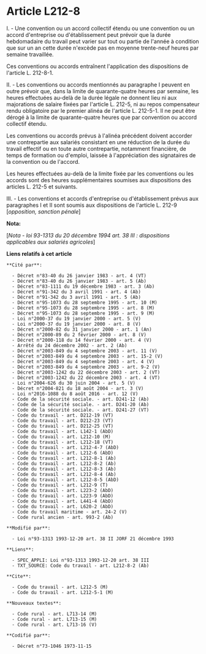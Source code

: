 # Article L212-8

I. - Une convention ou un accord collectif étendu ou une convention ou un accord d'entreprise ou d'établissement peut prévoir
que la durée hebdomadaire du travail peut varier sur tout ou partie de l'année à condition que sur un an cette durée n'excède
pas en moyenne trente-neuf heures par semaine travaillée.

Ces conventions ou accords entraînent l'application des dispositions de l'article L. 212-8-1.

II. - Les conventions ou accords mentionnés au paragraphe I peuvent en outre prévoir que, dans la limite de quarante-quatre
heures par semaine, les heures effectuées au-delà de la durée légale ne donnent lieu ni aux majorations de salaire fixées par
l'article L. 212-5, ni au repos compensateur rendu obligatoire par le premier alinéa de l'article L. 212-5-1. Il ne peut être
dérogé à la limite de quarante-quatre heures que par convention ou accord collectif étendu.

Les conventions ou accords prévus à l'alinéa précédent doivent accorder une contrepartie aux salariés consistant en une
réduction de la durée du travail effectif ou en toute autre contrepartie, notamment financière, de temps de formation ou
d'emploi, laissée à l'appréciation des signataires de la convention ou de l'accord.

Les heures effectuées au-delà de la limite fixée par les conventions ou les accords sont des heures supplémentaires soumises
aux dispositions des articles L. 212-5 et suivants.

III. - Les conventions et accords d'entreprise ou d'établissement prévus aux paragraphes I et II sont soumis aux dispositions
de l'article L. 212-9 [*opposition, sanction pénale*]

**Nota:**

[*Nota - loi 93-1313 du 20 décembre 1994 art. 38 III : dispositions applicables aux salariés agricoles*]

**Liens relatifs à cet article**

	**Cité par**:

	  - Décret n°83-40 du 26 janvier 1983 - art. 4 (VT)
	  - Décret n°83-40 du 26 janvier 1983 - art. 5 (Ab)
	  - Décret n°83-1111 du 19 décembre 1983 - art. 3 (Ab)
	  - Décret n°91-342 du 3 avril 1991 - art. 4 (Ab)
	  - Décret n°91-342 du 3 avril 1991 - art. 5 (Ab)
	  - Décret n°95-1073 du 28 septembre 1995 - art. 10 (M)
	  - Décret n°95-1073 du 28 septembre 1995 - art. 8 (M)
	  - Décret n°95-1073 du 28 septembre 1995 - art. 9 (M)
	  - Loi n°2000-37 du 19 janvier 2000 - art. 5 (V)
	  - Loi n°2000-37 du 19 janvier 2000 - art. 8 (V)
	  - Décret n°2000-82 du 31 janvier 2000 - art. 1 (An)
	  - Décret n°2000-89 du 2 février 2000 - art. 8 (V)
	  - Décret n°2000-118 du 14 février 2000 - art. 4 (V)
	  - Arrêté du 24 décembre 2002 - art. 2 (Ab)
	  - Décret n°2003-849 du 4 septembre 2003 - art. 11 (V)
	  - Décret n°2003-849 du 4 septembre 2003 - art. 15-2 (V)
	  - Décret n°2003-849 du 4 septembre 2003 - art. 4 (V)
	  - Décret n°2003-849 du 4 septembre 2003 - art. 9-2 (V)
	  - Décret n°2003-1242 du 22 décembre 2003 - art. 2 (VT)
	  - Décret n°2003-1242 du 22 décembre 2003 - art. 4 (VT)
	  - Loi n°2004-626 du 30 juin 2004 - art. 5 (V)
	  - Décret n°2004-821 du 18 août 2004 - art. 3 (V)
	  - Loi n°2016-1088 du 8 août 2016 - art. 12 (V)
	  - Code de la sécurité sociale. - art. D241-12 (Ab)
	  - Code de la sécurité sociale. - art. D241-20 (Ab)
	  - Code de la sécurité sociale. - art. D241-27 (VT)
	  - Code du travail - art. D212-19 (VT)
	  - Code du travail - art. D212-23 (VT)
	  - Code du travail - art. D212-25 (VT)
	  - Code du travail - art. L142-1 (AbD)
	  - Code du travail - art. L212-10 (M)
	  - Code du travail - art. L212-18 (VT)
	  - Code du travail - art. L212-4-7 (AbD)
	  - Code du travail - art. L212-6 (AbD)
	  - Code du travail - art. L212-8-1 (Ab)
	  - Code du travail - art. L212-8-2 (Ab)
	  - Code du travail - art. L212-8-3 (Ab)
	  - Code du travail - art. L212-8-4 (Ab)
	  - Code du travail - art. L212-8-5 (AbD)
	  - Code du travail - art. L212-9 (T)
	  - Code du travail - art. L223-2 (AbD)
	  - Code du travail - art. L223-9 (AbD)
	  - Code du travail - art. L441-4 (AbD)
	  - Code du travail - art. L620-2 (AbD)
	  - Code du travail maritime - art. 24-2 (V)
	  - Code rural ancien - art. 993-2 (Ab)

	**Modifié par**:

	  - Loi n°93-1313 1993-12-20 art. 38 II JORF 21 décembre 1993

	**Liens**:

	  - SPEC_APPLI: Loi n°93-1313 1993-12-20 art. 38 III
	  - TXT_SOURCE: Code du travail - art. L212-8-2 (Ab)

	**Cite**:

	  - Code du travail - art. L212-5 (M)
	  - Code du travail - art. L212-5-1 (M)

	**Nouveaux textes**:

	  - Code rural - art. L713-14 (M)
	  - Code rural - art. L713-15 (M)
	  - Code rural - art. L713-16 (V)

	**Codifié par**:

	  - Décret n°73-1046 1973-11-15
